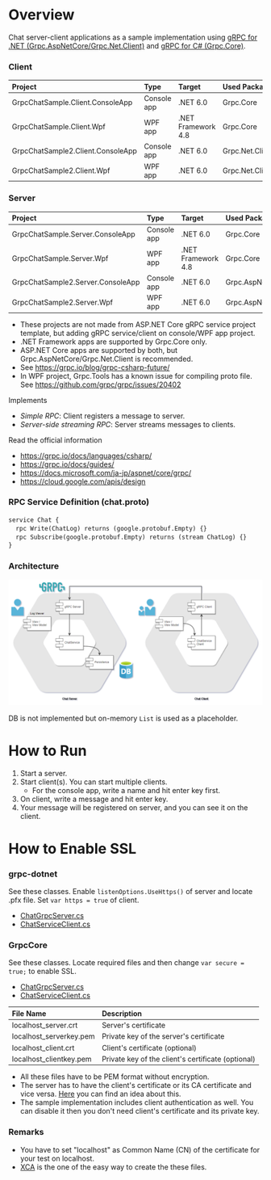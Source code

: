 # Overview

Chat server-client applications as a sample implementation using [gRPC for .NET (Grpc.AspNetCore/Grpc.Net.Client)](https://github.com/grpc/grpc-dotnet) and [gRPC for C# (Grpc.Core)](https://www.nuget.org/packages/Grpc.Core).

### Client
|Project|Type|Target|Used Package|
|:--|:--|:--|:--|
|GrpcChatSample.Client.ConsoleApp|Console app|.NET 6.0|Grpc.Core|
|GrpcChatSample.Client.Wpf|WPF app|.NET Framework 4.8|Grpc.Core|
|GrpcChatSample2.Client.ConsoleApp|Console app|.NET 6.0|Grpc.Net.Client|
|GrpcChatSample2.Client.Wpf|WPF app|.NET 6.0|Grpc.Net.Client|

### Server
|Project|Type|Target|Used Package|
|:--|:--|:--|:--|
|GrpcChatSample.Server.ConsoleApp|Console app|.NET 6.0|Grpc.Core|
|GrpcChatSample.Server.Wpf|WPF app|.NET Framework 4.8|Grpc.Core|
|GrpcChatSample2.Server.ConsoleApp|Console app|.NET 6.0|Grpc.AspNetCore|
|GrpcChatSample2.Server.Wpf|WPF app|.NET 6.0|Grpc.AspNetCore|

- These projects are not made from ASP.NET Core gRPC service project template, but adding gRPC service/client on console/WPF app project.
- .NET Framework apps are supported by Grpc.Core only.
- ASP.NET Core apps are supported by both, but Grpc.AspNetCore/Grpc.Net.Client is recommended.
- See https://grpc.io/blog/grpc-csharp-future/
- In WPF project, Grpc.Tools has a known issue for compiling proto file. See https://github.com/grpc/grpc/issues/20402

Implements
- *Simple RPC*: Client registers a message to server.
- *Server-side streaming RPC*: Server streams messages to clients.

Read the official information
- https://grpc.io/docs/languages/csharp/
- https://grpc.io/docs/guides/
- https://docs.microsoft.com/ja-jp/aspnet/core/grpc/
- https://cloud.google.com/apis/design

### RPC Service Definition (chat.proto)

```proto
service Chat {
  rpc Write(ChatLog) returns (google.protobuf.Empty) {}
  rpc Subscribe(google.protobuf.Empty) returns (stream ChatLog) {}
}
```

### Architecture

![GrpcChatSample_archtecture](https://github.com/cactuaroid/GrpcWpfSample/blob/master/GrpcChatSample_archtecture.png)

DB is not implemented but on-memory `List` is used as a placeholder.

# How to Run

1. Start a server.
1. Start client(s). You can start multiple clients.
   - For the console app, write a name and hit enter key first.
1. On client, write a message and hit enter key.
1. Your message will be registered on server, and you can see it on the client.

# How to Enable SSL
### grpc-dotnet

See these classes. Enable `listenOptions.UseHttps()` of server and locate .pfx file. Set `var https = true` of client.

- [ChatGrpcServer.cs](https://github.com/cactuaroid/GrpcWpfSample/blob/master/grpc-dotnet/GrpcChatSample2.Server/Grpc/ChatGrpcServer.cs)
- [ChatServiceClient.cs](https://github.com/cactuaroid/GrpcWpfSample/blob/master/grpc-dotnet/GrpcChatSample2.Client/ChatServiceClient.cs)

### GrpcCore

See these classes. Locate required files and then change `var secure = true;` to enable SSL.

- [ChatGrpcServer.cs](https://github.com/cactuaroid/GrpcWpfSample/blob/master/GrpcCore/GrpcChatSample.Server/Grpc/ChatGrpcServer.cs)
- [ChatServiceClient.cs](https://github.com/cactuaroid/GrpcWpfSample/blob/master/GrpcCore/GrpcChatSample.Client/ChatServiceClient.cs)

|File Name|Description|
|:--|:--|
|localhost_server.crt   |Server's certificate|
|localhost_serverkey.pem|Private key of the server's certificate|
|localhost_client.crt   |Client's certificate (optional)|
|localhost_clientkey.pem|Private key of the client's certificate (optional)|

- All these files have to be PEM format without encryption.
- The server has to have the client's certificate or its CA certificate and vice versa. [Here](https://serverfault.com/questions/968343/why-do-i-need-a-certificate-to-establish-a-secure-grpc-connection-as-a-client) you can find an idea about this.
- The sample implementation includes client authentication as well. You can disable it then you don't need client's certificate and its private key. 

### Remarks
- You have to set "localhost" as Common Name (CN) of the certificate for your test on localhost.
- [XCA](https://hohnstaedt.de/xca/) is the one of the easy way to create the these files.
